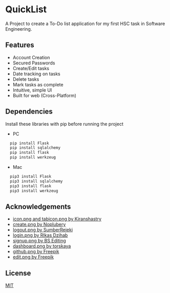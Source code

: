 
# QuickList

A Project to create a To-Do list application for my first HSC task in Software Engineering.


## Features

- Account Creation
- Secured Passwords
- Create/Edit tasks
- Date tracking on tasks
- Delete tasks
- Mark tasks as complete
- Intuitive, simple UI
- Built for web (Cross-Platform)


## Dependencies

Install these libraries with pip before running the project

- PC
```bash
  pip install Flask
  pip install sqlalchemy
  pip install flask
  pip install werkzeug
```
- Mac
```bash
  pip3 install Flask
  pip3 install sqlalchemy
  pip3 install flask
  pip3 install werkzeug
```

    
## Acknowledgements

 - [icon.png and tabicon.png by Kiranshastry](https://www.flaticon.com/free-icon/clipboard_839860)
 - [create.png by Noplubery](https://www.flaticon.com/free-icon/tab_7588946)
 - [logout.png by SumberRejeki](https://www.flaticon.com/free-icon/logout_4400629)
 - [login.png by RIkas Dzihab](https://www.flaticon.com/free-icon/password_12606587)
 - [signup.png by BS Editing](https://www.flaticon.com/free-icon/user_9633868)
 - [dashboard.png by torskaya](https://www.flaticon.com/free-icon/list_2874790)
 - [github.png by Freepik](https://www.flaticon.com/free-icon/github_1051377)
 - [edit.png by Freepik](https://www.flaticon.com/free-icon/writing_1001371)
## License

[MIT](https://choosealicense.com/licenses/mit/)

